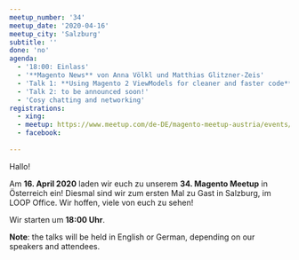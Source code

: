```yaml
---
meetup_number: '34'
meetup_date: '2020-04-16'
meetup_city: 'Salzburg'
subtitle: ''
done: 'no'
agenda:
  - '18:00: Einlass'
  - '**Magento News** von Anna Völkl und Matthias Glitzner-Zeis'
  - 'Talk 1: **Using Magento 2 ViewModels for cleaner and faster code** von Arjus Dashi (English)'
  - 'Talk 2: to be announced soon!'
  - 'Cosy chatting and networking'
registrations:
  - xing: 
  - meetup: https://www.meetup.com/de-DE/magento-meetup-austria/events/268767925/
  - facebook: 
 
---
```


Hallo!

Am **16. April 2020** laden wir euch zu unserem **34. Magento Meetup** in Österreich ein! Diesmal sind wir zum ersten Mal zu Gast in Salzburg, im LOOP Office. Wir hoffen, viele von euch zu sehen!

Wir starten um **18:00 Uhr**.

**Note**: the talks will be held in English or German, depending on our speakers and attendees.
